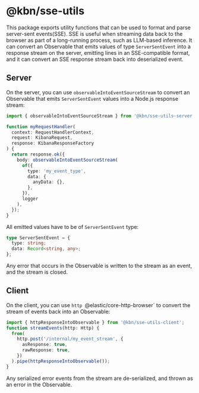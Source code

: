 # @kbn/sse-utils

This package exports utility functions that can be used to format and parse server-sent events(SSE). SSE is useful when streaming data back to the browser as part of a long-running process, such as LLM-based inference. It can convert an Observable that emits values of type `ServerSentEvent` into a response stream on the server, emitting lines in an SSE-compatible format, and it can convert an SSE response stream back into deserialized event.

## Server

On the server, you can use `observableIntoEventSourceStream` to convert an Observable that emits `ServerSentEvent` values into a Node.js response stream:

```ts
import { observableIntoEventSourceStream } from '@kbn/sse-utils-server';

function myRequestHandler(
  context: RequestHandlerContext,
  request: KibanaRequest,
  response: KibanaResponseFactory
) {
  return response.ok({
    body: observableIntoEventSourceStream(
      of({
        type: 'my_event_type',
        data: {
          anyData: {},
        },
      }),
      logger
    ),
  });
}
```

All emitted values have to be of `ServerSentEvent` type:

```ts
type ServerSentEvent = {
  type: string;
  data: Record<string, any>;
};
```

Any error that occurs in the Observable is written to the stream as an event, and the stream is closed.

## Client

On the client, you can use `http `@elastic/core-http-browser` to convert the stream of events back into an Observable:

```ts
import { httpResponseIntoObservable } from '@kbn/sse-utils-client';
function streamEvents(http: Http) {
  from(
    http.post('/internal/my_event_stream', {
      asResponse: true,
      rawResponse: true,
    })
  ).pipe(httpResponseIntoObservable());
}
```

Any serialized error events from the stream are de-serialized, and thrown as an error in the Observable.
